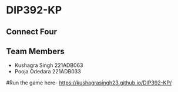 # DIP392-KP


## Connect Four

## Team Members
- Kushagra Singh 221ADB063
- Pooja Odedara 221ADB033

#Run the game here- 
https://kushagrasingh23.github.io/DIP392-KP/
